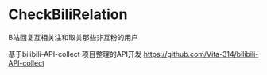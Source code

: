 ﻿# CheckBiliRelation
B站回复互相关注和取关那些非互粉的用户

基于bilibili-API-collect 项目整理的API开发
https://github.com/Vita-314/bilibili-API-collect



